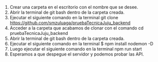 1. Crear una carpeta en el escritorio con el nombre que se desee.
3. Abrir la terminal de git bash dentro de la carpeta creada.
4. Ejecutar el siguiente comando en la terminal
		git clone https://github.com/smzuluaga/pruebaTecnicaJuju_backend
5. Acceder a la carpeta que acabamos de clonar con el comando
		cd pruebaTecnicaJuju_backend
6. Abrir la terminal de git bash dentro de la carpeta creada.
4. Ejecutar el siguiente comando en la terminal
		$ npm install nodemon -D
5. Luego ejecutar el siguiente comando en la terminal
		 npm run start
6. Esperamos a que despegue el servidor y podemos probar las API.